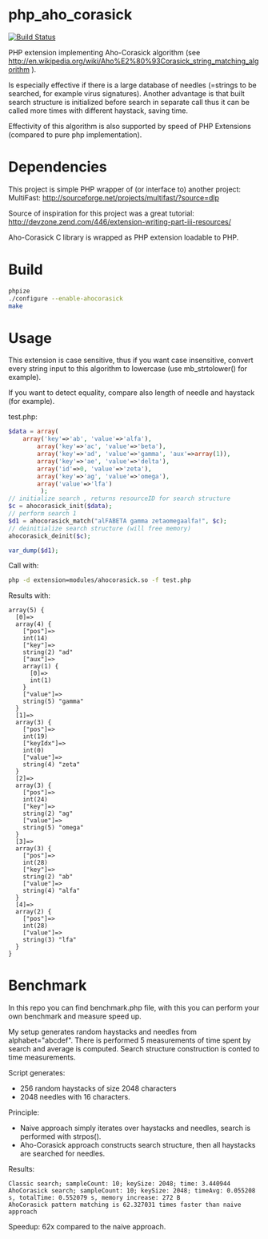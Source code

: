 php_aho_corasick
================
[![Build Status](https://travis-ci.org/ph4r05/php_aho_corasick.svg?branch=master)](https://travis-ci.org/ph4r05/php_aho_corasick)

PHP extension implementing Aho-Corasick algorithm (see http://en.wikipedia.org/wiki/Aho%E2%80%93Corasick_string_matching_algorithm ).

Is especially effective if there is a large database of needles (=strings to be searched, for example virus signatures). 
Another advantage is that built search structure is initialized before search in separate call thus it can be called
more times with different haystack, saving time.

Effectivity of this algorithm is also supported by speed of PHP Extensions (compared to pure php implementation).

Dependencies
=============
This project is simple PHP wrapper of (or interface to) another project:
MultiFast: http://sourceforge.net/projects/multifast/?source=dlp

Source of inspiration for this project was a great tutorial:
http://devzone.zend.com/446/extension-writing-part-iii-resources/

Aho-Corasick C library is wrapped as PHP extension loadable to PHP.

Build
=====
```bash
phpize
./configure --enable-ahocorasick
make
```

Usage
=====
This extension is case sensitive, thus if you want case insensitive, convert every string input to this algorithm to lowercase (use mb_strtolower() for example).

If you want to detect equality, compare also length of needle and haystack (for example).

test.php:
```php
$data = array(
  	array('key'=>'ab', 'value'=>'alfa'),
		array('key'=>'ac', 'value'=>'beta'),
		array('key'=>'ad', 'value'=>'gamma', 'aux'=>array(1)),
		array('key'=>'ae', 'value'=>'delta'),
		array('id'=>0, 'value'=>'zeta'),
		array('key'=>'ag', 'value'=>'omega'),
		array('value'=>'lfa')
	     );
// initialize search , returns resourceID for search structure
$c = ahocorasick_init($data);
// perform search 1
$d1 = ahocorasick_match("alFABETA gamma zetaomegaalfa!", $c);
// deinitialize search structure (will free memory)
ahocorasick_deinit($c);

var_dump($d1);
```

Call with:
```bash
php -d extension=modules/ahocorasick.so -f test.php
```

Results with:
```
array(5) {
  [0]=>
  array(4) {
    ["pos"]=>
    int(14)
    ["key"]=>
    string(2) "ad"
    ["aux"]=>
    array(1) {
      [0]=>
      int(1)
    }
    ["value"]=>
    string(5) "gamma"
  }
  [1]=>
  array(3) {
    ["pos"]=>
    int(19)
    ["keyIdx"]=>
    int(0)
    ["value"]=>
    string(4) "zeta"
  }
  [2]=>
  array(3) {
    ["pos"]=>
    int(24)
    ["key"]=>
    string(2) "ag"
    ["value"]=>
    string(5) "omega"
  }
  [3]=>
  array(3) {
    ["pos"]=>
    int(28)
    ["key"]=>
    string(2) "ab"
    ["value"]=>
    string(4) "alfa"
  }
  [4]=>
  array(2) {
    ["pos"]=>
    int(28)
    ["value"]=>
    string(3) "lfa"
  }
}
```

Benchmark
==========
In this repo you can find benchmark.php file, with this you can perform your own benchmark and measure speed up.

My setup generates random haystacks and needles from alphabet="abcdef". There is performed 5 measurements of time spent by search and average is computed.
Search structure construction is conted to time measurements.

Script generates:
  * 256 random haystacks of size 2048 characters
  * 2048 needles with 16 characters.

Principle:
  * Naive approach simply iterates over haystacks and needles, search is performed with strpos().
  * Aho-Corasick approach constructs search structure, then all haystacks are searched for needles.

Results:
```
Classic search; sampleCount: 10; keySize: 2048; time: 3.440944
AhoCorasick search; sampleCount: 10; keySize: 2048; timeAvg: 0.055208 s, totalTime: 0.552079 s, memory increase: 272 B
AhoCorasick pattern matching is 62.327031 times faster than naive approach
```

Speedup: 62x compared to the naive approach.

